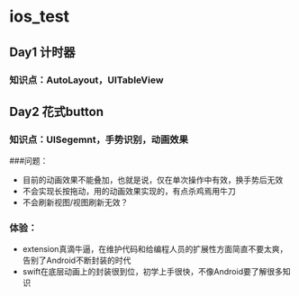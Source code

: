 # ios_test
## Day1 计时器
### 知识点：AutoLayout，UITableView
## Day2 花式button
### 知识点：UISegemnt，手势识别，动画效果
###问题：
* 目前的动画效果不能叠加，也就是说，仅在单次操作中有效，换手势后无效
* 不会实现长按拖动，用的动画效果实现的，有点杀鸡焉用牛刀
* 不会刷新视图/视图刷新无效？
### 体验：
* extension真滴牛逼，在维护代码和给编程人员的扩展性方面简直不要太爽，告别了Android不断封装的时代
* swift在底层动画上的封装很到位，初学上手很快，不像Android要了解很多知识
